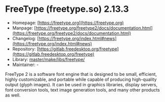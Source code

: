 # FreeType (freetype.so) 2.13.3
  - Homepage: [https://freetype.org](https://freetype.org)
  - Manpage: [https://freetype.org/freetype2/docs/documentation.html](https://freetype.org/freetype2/docs/documentation.html)
  - Changelog: [https://freetype.org/index.html#news](https://freetype.org/index.html#news)
  - Repository: [https://gitlab.freedesktop.org/freetype](https://gitlab.freedesktop.org/freetype)
  - Library: [master/make/libs/freetype/](https://github.com/Freetz-NG/freetz-ng/tree/master/make/libs/freetype/)
  - Maintainer: -

FreeType 2 is a software font engine that is designed to be small, efficient, highly customizable, and portable while capable of producing high-quality output (glyph images). It can be used in graphics libraries, display servers, font conversion tools, text image generation tools, and many other products as well.

